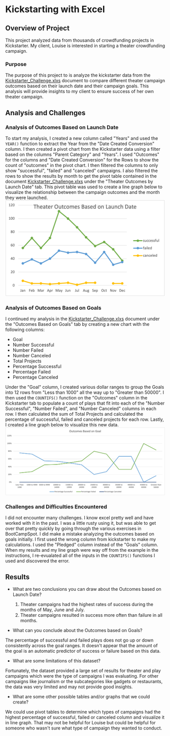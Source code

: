 # Kickstarting with Excel

## Overview of Project
This project analyzed data from thousands of crowdfunding projects in Kickstarter. My client, Louise is interested in starting a theater crowdfunding campaign.  

### Purpose
The purpose of this project to is analyze the kickstarter data from the [Kickstarter_Challenge.xlxs](https://github.com/ereekaj/kickstarter-analysis/blob/main/Kickstarter_Challenge.xlsx) document to compare different theater campaign outcomes based on their launch date and their campaign goals. This analysis will provide insights to my client to ensure success of her own theater campaign. 

## Analysis and Challenges

### Analysis of Outcomes Based on Launch Date
To start my analysis, I created a new column called "Years" and used the `YEAR()` function to extract the Year from the "Date Created Conversion" column. I then created a pivot chart from the Kickstarter data using a filter based on the columns "Parent Category" and "Years". I used "Outcomes" for the columns and "Date Created Conversion" for the Rows to show the count of "outcomes" in the pivot chart.  I then filtered the columns to only show "successful", "failed" and "canceled" campaigns. I also filtered the rows to show the results by month to get the pivot table contained in the document [Kickstarter_Challenge.xlxs](https://github.com/ereekaj/kickstarter-analysis/blob/main/Kickstarter_Challenge.xlsx) under the "Theater Outcomes by Launch Date" tab. This pivot table was used to create a line graph below to visualize the relationship between the campaign outcomes and the month they were launched.
![Theater Outcomes Based on Launch Date](https://github.com/ereekaj/kickstarter-analysis/blob/main/Theater_Outcomes_vs_Launch.png) 

### Analysis of Outcomes Based on Goals
I continued my analysis in the [Kickstarter_Challenge.xlxs](https://github.com/ereekaj/kickstarter-analysis/blob/main/Kickstarter_Challenge.xlsx) document under the "Outcomes Based on Goals" tab by creating a new chart with the following columns:
- Goal
- Number Successful
- Number Failed 
- Number Canceled
- Total Projects
- Percentage Successful
- Percentage Failed
- Percentage Canceled
    
Under the "Goal" column, I created various dollar ranges to group the Goals into 12 rows from "Less than 1000" all the way up to "Greater than 50000". I then used the `COUNTIFS()` function on the "Outcomes" column in the Kickstarter tab to populate a count of plays that fit into each of the "Number Successful", "Number Failed", and "Number Canceled" columns in each row. I then calculated the sum of Total Projects and calculated the percentage of successful, failed and canceled projects for each row. Lastly, I created a line graph below to visualize this new data. 
![Outcomes Based on Goal](https://github.com/ereekaj/kickstarter-analysis/blob/main/Outcomes_vs_Goals.png)   

### Challenges and Difficulties Encountered
I did not encounter many challenges. I know excel pretty well and have worked with it in the past. I was a little rusty using it, but was able to get over that pretty quickly by going through the various exercises in BootCampSpot.  I did make a mistake analyzing the outcomes based on goals initially.  I first used the wrong column from kickstarter to make my calculations. I used the "Pledged" column instead of the "Goals" column. When my results and my line graph were way off from the example in the instructions, I re-evualated all of the inputs in the `COUNTIFS()` functions I used and discovered the error.  

## Results

- What are two conclusions you can draw about the Outcomes based on Launch Date?
    1. Theater campaigns had the highest rates of success during the months of May, June and July. 
    2. Theater campaigns resulted in success more often than failure in all months. 

- What can you conclude about the Outcomes based on Goals?

The percentage of successful and failed plays does not go up or down consistently across the goal ranges.  It doesn't appear that the amount of the goal is an automatic predictor of success or failure based on this data. 

- What are some limitations of this dataset?

Fortunately, the dataset provided a large set of results for theater and play campaigns which were the type of campaigns I was evaluating.  For other campaigns like journalism or the subcategories like gadgets or restaurants, the data was very limited and may not provide good insights.

- What are some other possible tables and/or graphs that we could create?

We could use pivot tables to determine which types of campaigns had the highest percentage of successful, failed or canceled column and visualize it in line graph.  That may not be helpful for Louise but could be helpful for someone who wasn't sure what type of campaign they wanted to conduct. 
